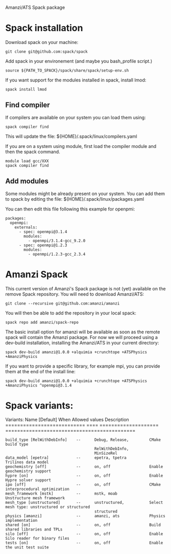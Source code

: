 Amanzi/ATS Spack package 

# Spack installation 
Download spack on your machine:
```
git clone git@github.com:spack/spack 
```

Add spack in your environement (and maybe you bash_profile script.) 
```
source ${PATH_TO_SPACK}/spack/share/spack/setup-env.sh
```

If you want support for the modules installed in spack, install lmod: 
```
spack install lmod
```

## Find compiler 

If compilers are available on your system you can load them using: 
``` 
spack compiler find
```
This will update the file: ${HOME}/.spack/linux/compilers.yaml

If you are on a system using module, first load the compiler module and then the spack command. 
```
module load gcc/XXX
spack compiler find
```

## Add modules

Some modules might be already present on your system. 
You can add them to spack by editing the file: ${HOME}/.spack/linux/packages.yaml

You can then edit this file following this example for openpmi: 

```
packages:
  openmpi: 
    externals:
      - spec: openmpi@3.1.4 
        modules: 
          - openmpi/3.1.4-gcc_9.2.0 
      - spec: openmpi@1.2.3
        modules: 
          - openmpi/1.2.3-gcc_2.3.4
```

# Amanzi Spack

This current version of Amanzi's Spack package is not (yet) available on the remove Spack repository. 
You will need to download Amanzi/ATS: 

```
git clone --recursive git@github.com:amanzi/amanzi
```

You will then be able to add the repository in your local spack: 

```
spack repo add amanzi/spack-repo
```

The basic install option for amanzi will be available as soon as the remote spack will contain the Amanzi package. 
For now we will proceed using a dev-build installation, installing the Amanzi/ATS in your current directory: 

```
spack dev-build amanzi@1.0.0 +alquimia +crunchtope +ATSPhysics +AmanziPhysics 
```

If you want to provide a specific library, for example mpi, you can provide them at the end of the install line: 

```
spack dev-build amanzi@1.0.0 +alquimia +crunchtope +ATSPhysics +AmanziPhysics ^openmpi@3.1.4 
```

# Spack variants: 

Variants:
    Name [Default]                 When    Allowed values          Description
    ===========================    ====    ====================    ============================================

    build_type [RelWithDebInfo]    --      Debug, Release,         CMake build type
                                           RelWithDebInfo,         
                                           MinSizeRel              
    data_model [epetra]            --      epetra, tpetra          Trilinos data model
    geochemistry [off]             --      on, off                 Enable geochemistry support
    hypre [on]                     --      on, off                 Enable Hypre solver support
    ipo [off]                      --      on, off                 CMake interprocedural optimization
    mesh_framework [mstk]          --      mstk, moab              Unstructure mesh framework
    mesh_type [unstructured]       --      unstructured,           Select mesh type: unstructured or structured
                                           structured              
    physics [amanzi]               --      amanzi, ats             Physics implementation
    shared [on]                    --      on, off                 Build shared libraries and TPLs
    silo [off]                     --      on, off                 Enable Silo reader for binary files
    tests [on]                     --      on, off                 Enable the unit test suite


